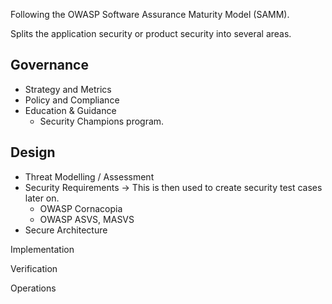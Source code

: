 Following the OWASP Software Assurance Maturity Model (SAMM).

Splits the application security or product security into several areas.

## Governance
- Strategy and Metrics
- Policy and Compliance
- Education & Guidance
	- Security Champions program.

## Design
- Threat Modelling / Assessment
- Security Requirements -> This is then used to create security test cases later on.
	- OWASP Cornacopia 
	- OWASP ASVS, MASVS
- Secure Architecture

Implementation

Verification


Operations